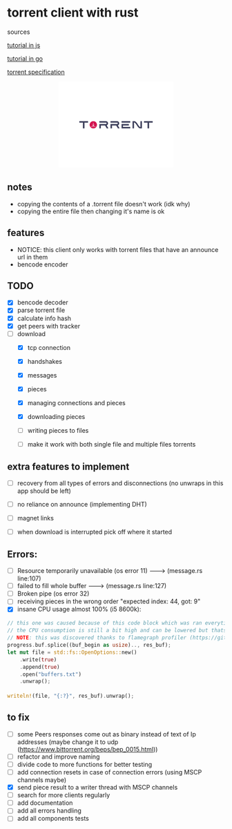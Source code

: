 # torrent client with rust

sources

[tutorial in js](https://allenkim67.github.io/programming/2016/05/04/how-to-make-your-own-bittorrent-client.html)

[tutorial in go](https://blog.jse.li/posts/torrent/)

[torrent specification](https://wiki.theory.org/BitTorrentSpecification#piece:_.3Clen.3D0009.2BX.3E.3Cid.3D7.3E.3Cindex.3E.3Cbegin.3E.3Cblock.3E)

<div align='center' style>
    <img height='200' src='./logos/logo.svg'>
</div>


## notes
- copying the contents of a .torrent file doesn't work (idk why)
- copying the entire file then changing it's name is ok


## features
- NOTICE: this client only works with torrent files that have an announce url in them
- bencode encoder














## TODO
- [x] bencode decoder
- [x] parse torrent file
- [x] calculate info hash
- [x] get peers with tracker
- [ ] download
    - [x] tcp connection
    - [x] handshakes
    - [x] messages
    - [x] pieces
    - [x] managing connections and pieces
    - [x] downloading pieces
    - [ ] writing pieces to files
    - [ ] make it work with both single file and multiple files torrents


## extra features to implement
- [ ] recovery from all types of errors and disconnections (no unwraps in this app should be left)
- [ ] no reliance on announce (implementing DHT)
- [ ] magnet links
- [ ] when download is interrupted pick off where it started 


## Errors:
- [ ] Resource temporarily unavailable (os error 11) ---> (message.rs line:107)
- [ ] failed to fill whole buffer ---> (message.rs line:127)
- [ ] Broken pipe (os error 32)
- [ ] receiving pieces in the wrong order "expected index: 44, got: 9"
- [x] insane CPU usage almost 100% (i5 8600k):
```rust
// this one was caused because of this code block which was ran everytime we receieved a PIECE message from a peer
// the CPU consumption is still a bit high and can be lowered but thats not a priority right now
// NOTE: this was discovered thanks to flamegraph profiler (https://github.com/flamegraph-rs/flamegraph)
progress.buf.splice((buf_begin as usize).., res_buf);
let mut file = std::fs::OpenOptions::new()
    .write(true)
    .append(true)
    .open("buffers.txt")
    .unwrap();

writeln!(file, "{:?}", res_buf).unwrap();
```

## to fix
- [ ] some Peers responses come out as binary instead of text of Ip addresses (maybe change it to udp (https://www.bittorrent.org/beps/bep_0015.html))
- [ ] refactor and improve naming 
- [ ] divide code to more functions for better testing
- [ ] add connection resets in case of connection errors (using MSCP channels maybe)
- [x] send piece result to a writer thread with MSCP channels
- [ ] search for more clients regularly
- [ ] add documentation
- [ ] add all errors handling
- [ ] add all components tests